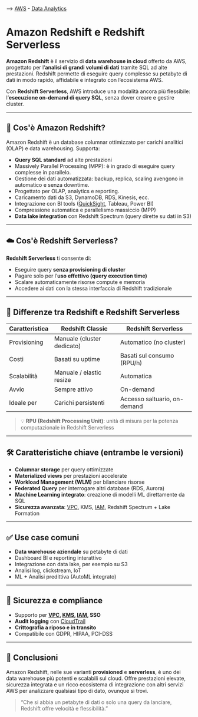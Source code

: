 --> [AWS](00-Intro/AWS.md)  -  [Data Analytics](07-IA-ML-Analytics/Intelligenza-artificiale-Machine-Learning-e-Analytics.md)
# Amazon Redshift e Redshift Serverless

**Amazon Redshift** è il servizio di **data warehouse in cloud** offerto da AWS, progettato per l’**analisi di grandi volumi di dati** tramite SQL ad alte prestazioni. Redshift permette di eseguire query complesse su petabyte di dati in modo rapido, affidabile e integrato con l’ecosistema AWS.

Con **Redshift Serverless**, AWS introduce una modalità ancora più flessibile: l’**esecuzione on-demand di query SQL**, senza dover creare e gestire cluster.

---

## 🧩 Cos'è Amazon Redshift?

Amazon Redshift è un database columnar ottimizzato per carichi analitici (OLAP) e data warehousing. Supporta:

- **Query SQL standard** ad alte prestazioni
- Massively Parallel Processing (MPP): è in grado di eseguire query complesse in parallelo.
- Gestione dei dati automatizzata: backup, replica, scaling avengono in automatico e senza downtime.
- Progettato per OLAP, analytics e reporting.
- Caricamento dati da S3, DynamoDB, RDS, Kinesis, ecc.
- Integrazione con BI tools ([QuickSight](07-IA-ML-Analytics/Analytics/Amazon-QuickSight.md), Tableau, Power BI)
- Compressione automatica e parallelismo massiccio (MPP)
- **Data lake integration** con Redshift Spectrum (query dirette su dati in S3)

---

## ☁️ Cos'è Redshift Serverless?

**Redshift Serverless** ti consente di:
- Eseguire query **senza provisioning di cluster**
- Pagare solo per l’**uso effettivo (query execution time)**
- Scalare automaticamente risorse compute e memoria
- Accedere ai dati con la stessa interfaccia di Redshift tradizionale

---

## 🔄 Differenze tra Redshift e Redshift Serverless

| Caratteristica        | Redshift Classic         | Redshift Serverless            |
|------------------------|--------------------------|---------------------------------|
| Provisioning           | Manuale (cluster dedicato) | Automatico (no cluster)         |
| Costi                  | Basati su uptime         | Basati sul consumo (RPU/h)      |
| Scalabilità            | Manuale / elastic resize | Automatica                      |
| Avvio                  | Sempre attivo            | On-demand                       |
| Ideale per             | Carichi persistenti      | Accesso saltuario, on-demand    |

> 💡 **RPU (Redshift Processing Unit)**: unità di misura per la potenza computazionale in Redshift Serverless

---

## 🛠️ Caratteristiche chiave (entrambe le versioni)

- **Columnar storage** per query ottimizzate
- **Materialized views** per prestazioni accelerate
- **Workload Management (WLM)** per bilanciare risorse
- **Federated Query** per interrogare altri database (RDS, Aurora)
- **Machine Learning integrato**: creazione di modelli ML direttamente da SQL
- **Sicurezza avanzata**: [VPC](03-CDN-e-Networking/Amazon-VPC.md), KMS, [IAM](09-Sicurezza-Compliance-Governance/Sicurezza/AWS-IAM.md), Redshift Spectrum + Lake Formation

---

## ✅ Use case comuni

- **Data warehouse aziendale** su petabyte di dati
- Dashboard BI e reporting interattivo
- Integrazione con data lake, per esempio su S3
- Analisi log, clickstream, IoT
- ML + Analisi predittiva (AutoML integrato)

---

## 🔐 Sicurezza e compliance

- Supporto per **[VPC](03-CDN-e-Networking/Amazon-VPC.md), [KMS](09-Sicurezza-Compliance-Governance/Sicurezza/AWS-KMS.md), [IAM](09-Sicurezza-Compliance-Governance/Sicurezza/AWS-IAM.md), SSO**
- **Audit logging** con [CloudTrail](08-Auditing-Monitoring-Logging/Amazon-CloudTrail.md)
- **Crittografia a riposo e in transito**
- Compatibile con GDPR, HIPAA, PCI-DSS

---

## 📌 Conclusioni

Amazon Redshift, nelle sue varianti **provisioned** e **serverless**, è uno dei data warehouse più potenti e scalabili sul cloud. Offre prestazioni elevate, sicurezza integrata e un ricco ecosistema di integrazione con altri servizi AWS per analizzare qualsiasi tipo di dato, ovunque si trovi.

> “Che si abbia un petabyte di dati o solo una query da lanciare, Redshift offre velocità e flessibilità.”
